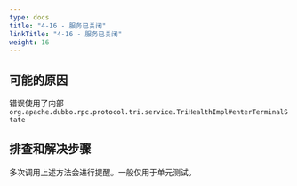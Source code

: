 ```yaml
---
type: docs
title: "4-16 - 服务已关闭"
linkTitle: "4-16 - 服务已关闭"
weight: 16
---
```


## 可能的原因

错误使用了内部`org.apache.dubbo.rpc.protocol.tri.service.TriHealthImpl#enterTerminalState`

## 排查和解决步骤

多次调用上述方法会进行提醒。一般仅用于单元测试。

<p style="margin-top: 16rem;"> </p>